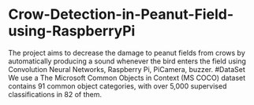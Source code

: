 # Crow-Detection-in-Peanut-Field-using-RaspberryPi
The project aims to decrease the damage to peanut fields from crows by automatically producing a sound whenever the bird enters the field using Convolution Neural Networks, Raspberry Pi, PiCamera, buzzer.
#DataSet
We use a The Microsoft Common Objects in Context (MS 
COCO) dataset contains 91 common object categories, with 
over 5,000 supervised classifications in 82 of them.
